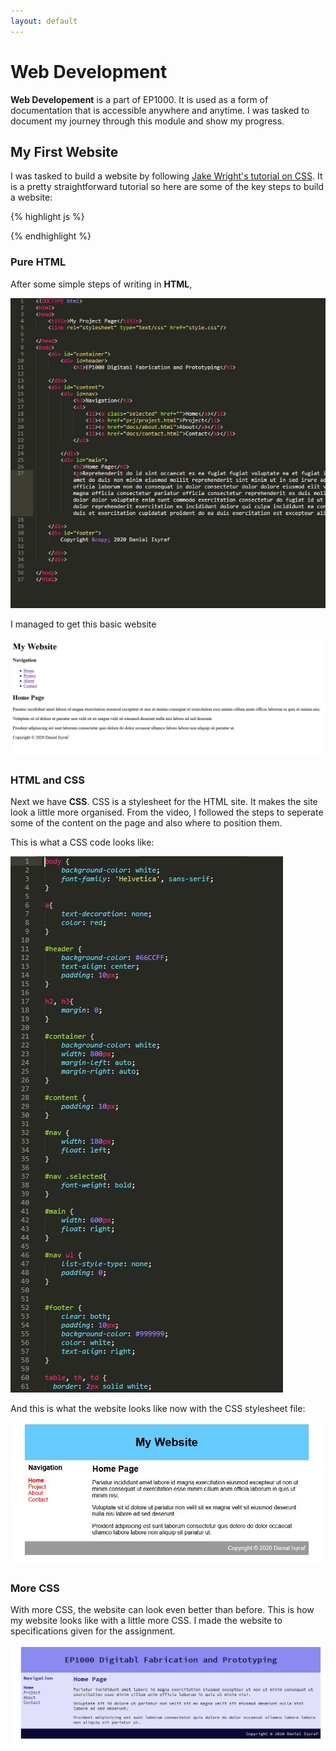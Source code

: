 ```yaml
---
layout: default
---
```


# Web Development
<strong>Web Developement</strong> is a part of EP1000. It is used as a form of documentation that is accessible anywhere and anytime. I was tasked to document my journey through this module and show my progress. 

## My First Website
I was tasked to build a website by following [Jake Wright's tutorial on CSS](https://www.youtube.com/watch?v=0afZj1G0BIE&feature=youtu.be). It is a pretty straightforward tutorial so here are some of the key steps to build a website:

{% highlight js %}

{% endhighlight %}

### Pure HTML
After some simple steps of writing in <strong>HTML</strong>,
	
![](images/web-0.jpg)	

 I managed to get this basic website

![](images/web-1.png)

### HTML and CSS
Next we have <strong>CSS</strong>. CSS is a stylesheet for the HTML site. It makes the site look a little more organised. From the video, I followed the steps to seperate some of the content on the page and also where to position them.

This is what a CSS code looks like:

![](images/web-4.jpg)

And this is what the website looks like now with the CSS stylesheet file:

![](images/web-2.jpg)

### More CSS
With more CSS, the website can look even better than before. This is how my website looks like with a little more CSS. I made the website to specifications given for the assignment.

![](images/web-3.JPG)
